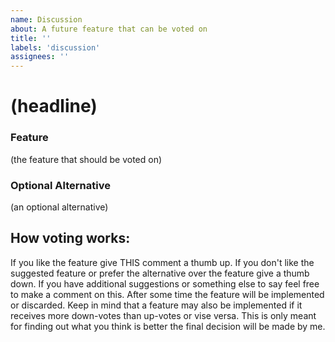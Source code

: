```yaml
---
name: Discussion
about: A future feature that can be voted on
title: ''
labels: 'discussion'
assignees: ''
---
```


# (headline)
### Feature
(the feature that should be voted on)

### Optional Alternative
(an optional alternative)

## How voting works:
If you like the feature give THIS comment a thumb up. If you don't like the suggested feature or prefer the alternative over the feature give a thumb down. If you have additional suggestions or something else to say feel free to make a comment on this. After some time the feature will be implemented or discarded. Keep in mind that a feature may also be implemented if it receives more down-votes than up-votes or vise versa. This is only meant for finding out what you think is better the final decision will be made by me.
